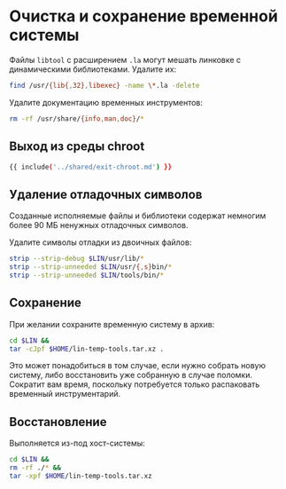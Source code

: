 # Очистка и сохранение временной системы

Файлы `libtool` с расширением `.la` могут мешать линковке с динамическими библиотеками. Удалите их:

```bash
find /usr/{lib{,32},libexec} -name \*.la -delete
```

Удалите документацию временных инструментов:

```bash
rm -rf /usr/share/{info,man,doc}/*
```

## Выход из среды chroot

```bash 
{{ include('../shared/exit-chroot.md') }}
```

## Удаление отладочных символов

Созданные исполняемые файлы и библиотеки содержат немногим более 90 МБ ненужных отладочных символов.

Удалите символы отладки из двоичных файлов:

```bash
strip --strip-debug $LIN/usr/lib/*
strip --strip-unneeded $LIN/usr/{,s}bin/*
strip --strip-unneeded $LIN/tools/bin/*
```

## Сохранение

При желании сохраните временную систему в архив:

```bash
cd $LIN &&
tar -cJpf $HOME/lin-temp-tools.tar.xz .
```

Это может понадобиться в том случае, если нужно собрать новую систему, либо восстановить уже собранную в случае поломки. Сократит вам время, поскольку потребуется только распаковать временный инструментарий.

## Восстановление

Выполняется из-под хост-системы:

```bash
cd $LIN &&
rm -rf ./* &&
tar -xpf $HOME/lin-temp-tools.tar.xz
```
